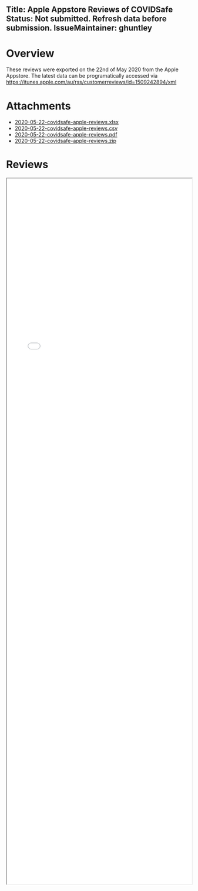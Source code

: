 Title: Apple Appstore Reviews of COVIDSafe
Status: Not submitted. Refresh data before submission.
IssueMaintainer: ghuntley
---

# Overview

These reviews were exported on the 22nd of May 2020 from the Apple Appstore. The latest data can be programatically accessed via https://itunes.apple.com/au/rss/customerreviews/id=1509242894/xml

# Attachments

- <a href="2020-05-22-covidsafe-apple-reviews.xlsx">2020-05-22-covidsafe-apple-reviews.xlsx</a>
- <a href="2020-05-22-covidsafe-apple-reviews.csv">2020-05-22-covidsafe-apple-reviews.csv</a>
- <a href="2020-05-22-covidsafe-apple-reviews.pdf">2020-05-22-covidsafe-apple-reviews.pdf</a>
- <a href="2020-05-22-covidsafe-apple-reviews.zip">2020-05-22-covidsafe-apple-reviews.zip</a>

# Reviews

<iframe src="2020-05-22-covidsafe-apple-reviews.pdf" width="100%" height="1920"/>
